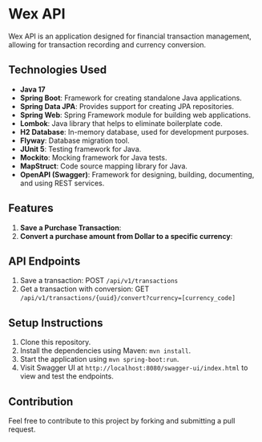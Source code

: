 # Wex API

Wex API is an application designed for financial transaction management, allowing for transaction recording and currency conversion.

## Technologies Used

- **Java 17**
- **Spring Boot**: Framework for creating standalone Java applications.
- **Spring Data JPA**: Provides support for creating JPA repositories.
- **Spring Web**: Spring Framework module for building web applications.
- **Lombok**: Java library that helps to eliminate boilerplate code.
- **H2 Database**: In-memory database, used for development purposes.
- **Flyway**: Database migration tool.
- **JUnit 5**: Testing framework for Java.
- **Mockito**: Mocking framework for Java tests.
- **MapStruct**: Code source mapping library for Java.
- **OpenAPI (Swagger)**: Framework for designing, building, documenting, and using REST services.

## Features

1. **Save a Purchase Transaction**:
2. **Convert  a purchase amount from Dollar to a specific currency**:

## API Endpoints

1. Save a transaction: POST `/api/v1/transactions`
2. Get a transaction with conversion: GET `/api/v1/transactions/{uuid}/convert?currency=[currency_code]`

## Setup Instructions

1. Clone this repository.
2. Install the dependencies using Maven: `mvn install`.
3. Start the application using `mvn spring-boot:run`.
4. Visit Swagger UI at `http://localhost:8080/swagger-ui/index.html` to view and test the endpoints.

## Contribution

Feel free to contribute to this project by forking and submitting a pull request.

